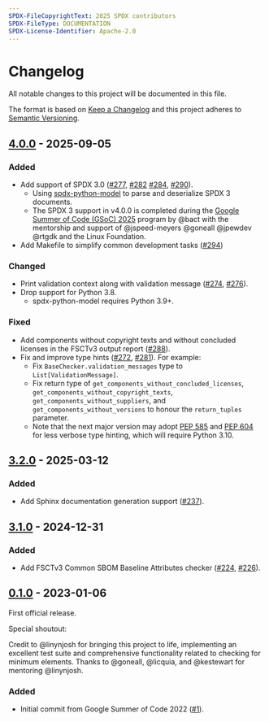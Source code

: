 ```yaml
---
SPDX-FileCopyrightText: 2025 SPDX contributors
SPDX-FileType: DOCUMENTATION
SPDX-License-Identifier: Apache-2.0
---
```


# Changelog

All notable changes to this project will be documented in this file.

The format is based on [Keep a Changelog][keepachangelog]
and this project adheres to [Semantic Versioning][semver].

## [4.0.0] - 2025-09-05

### Added

- Add support of SPDX 3.0 ([#277][], [#282][] [#284][], [#290][]).
  - Using [spdx-python-model][] to parse and deserialize SPDX 3 documents.
  - The SPDX 3 support in v4.0.0 is completed during the [Google Summer of Code
    (GSoC) 2025][gsoc2025] program by @bact with the mentorship and support of
    @jspeed-meyers @goneall @jpewdev @rtgdk and the Linux Foundation.
- Add Makefile to simplify common development tasks ([#294][])

[#277]: https://github.com/spdx/ntia-conformance-checker/pull/277
[#282]: https://github.com/spdx/ntia-conformance-checker/pull/282
[#284]: https://github.com/spdx/ntia-conformance-checker/pull/284
[#290]: https://github.com/spdx/ntia-conformance-checker/pull/290
[spdx-python-model]: https://github.com/spdx/spdx-python-model/
[gsoc2025]: https://summerofcode.withgoogle.com/programs/2025/projects/CeR3hQTq
[#294]: https://github.com/spdx/ntia-conformance-checker/pull/294

### Changed

- Print validation context along with validation message ([#274][], [#276][]).
- Drop support for Python 3.8.
  - spdx-python-model requires Python 3.9+.

[#274]: https://github.com/spdx/ntia-conformance-checker/pull/274
[#276]: https://github.com/spdx/ntia-conformance-checker/pull/276

### Fixed

- Add components without copyright texts and without concluded licenses in the
  FSCTv3 output report ([#288][]).
- Fix and improve type hints ([#272][], [#281][]). For example:
  - Fix `BaseChecker.validation_messages` type to `List[ValidationMessage]`.
  - Fix return type of `get_components_without_concluded_licenses`,
    `get_components_without_copyright_texts`, `get_components_without_suppliers`,
    and `get_components_without_versions`
    to honour the `return_tuples` parameter.
  - Note that the next major version may adopt [PEP 585][] and [PEP 604][]
    for less verbose type hinting, which will require Python 3.10.

[#288]: https://github.com/spdx/ntia-conformance-checker/pull/288
[#272]: https://github.com/spdx/ntia-conformance-checker/pull/272
[#281]: https://github.com/spdx/ntia-conformance-checker/pull/281
[PEP 585]: https://peps.python.org/pep-0585/
[PEP 604]: https://peps.python.org/pep-0604/

## [3.2.0] - 2025-03-12

### Added

- Add Sphinx documentation generation support ([#237][]).

[#237]: https://github.com/spdx/ntia-conformance-checker/pull/237

## [3.1.0] - 2024-12-31

### Added

- Add FSCTv3 Common SBOM Baseline Attributes checker ([#224][], [#226][]).

[#224]: https://github.com/spdx/ntia-conformance-checker/pull/224
[#226]: https://github.com/spdx/ntia-conformance-checker/pull/226

## [0.1.0] - 2023-01-06

First official release.

Special shoutout:

Credit to @linynjosh for bringing this project to life, implementing
an excellent test suite and comprehensive functionality related to checking
for minimum elements.
Thanks to @goneall, @licquia, and @kestewart for mentoring @linynjosh.

### Added

- Initial commit from Google Summer of Code 2022 ([#1][]).

[#1]: https://github.com/spdx/ntia-conformance-checker/pull/1
[keepachangelog]: https://keepachangelog.com/en/1.1.0/
[semver]: https://semver.org/spec/v2.0.0.html
[4.0.0]: https://github.com/spdx/ntia-conformance-checker/releases/tag/v4.0.0
[3.2.0]: https://github.com/spdx/ntia-conformance-checker/releases/tag/v3.2.0
[3.1.0]: https://github.com/spdx/ntia-conformance-checker/releases/tag/v3.1.0
[0.1.0]: https://github.com/spdx/ntia-conformance-checker/releases/tag/v0.1.0
